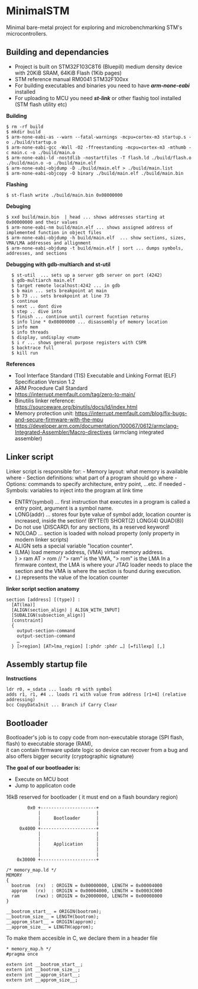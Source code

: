 
# MinimalSTM #    
Minimal bare-metal project for exploring and microbenchmarking STM's microcontrollers. 


## Building and dependancies  ## 
- Project is built on  STM32F103C8T6 (Bluepill) medium density device with 20KiB SRAM, 64KiB Flash (1Kib pages)
- STM reference manual RM0041 STM32F100xx
- For building executables and binaries you need to have ***arm-none-eabi*** installed  
- For uploading to MCU you need ***st-link*** or other flashig tool installed (STM flash utility etc)   


**Building**
```
$ rm -rf build
$ mkdir build
$ arm-none-eabi-as --warn --fatal-warnings -mcpu=cortex-m3 startup.s -o ./build/startup.o
$ arm-none-eabi-gcc -Wall -O2 -ffreestanding -mcpu=cortex-m3 -mthumb -c main.c -o ./build/main.o
$ arm-none-eabi-ld -nostdlib -nostartfiles -T flash.ld ./build/flash.o ./build/main.o -o ./build/main.elf
$ arm-none-eabi-objdump -D ./build/main.elf > ./build/main.list
$ arm-none-eabi-objcopy -O binary ./build/main.elf ./build/main.bin
```

**Flashing** 
```
$ st-flash write ./build/main.bin 0x08000000
```

**Debuging**  
```
$ xxd build/main.bin  | head ... shows addresses starting at 0x00000000 and their values 
$ arm-none-eabi-nm build/main.elf ... shows assigned address of implemented function in object files
$ arm-none-eabi-objdump -h build/main.elf  ... show sections, sizes, VMA/LMA addresses and allignment 
$ arm-none-eabi-objdump -t build/main.elf | sort ... dumps symbols, addresses, and sections 
```

**Debugging with gdb-multiarch and st-util**
```
  $ st-util  ... sets up a server gdb server on port (4242)
  $ gdb-multiarch main.elf
  $ target remote localhost:4242 ... in gdb
  $ b main ... sets breakpoint at main
  $ b 73 ... sets breakpoint at line 73
  $ continue
  $ next .. dont dive 
  $ step .. dive into 
  $ finish ... continue until current fucntion returns 
  $ info line * 0x08000000 ... disassembly of memory location
  $ info mem 
  $ info threads
  $ display, undisplay <num>
  $ i r ... shows general purpose registers with CSPR 
  $ backtrace full
  $ kill run
```    



**References**
- Tool Interface Standard (TIS) Executable and Linking Format (ELF) Specification Version 1.2
- ARM Procedure Call Standard 
- https://interrupt.memfault.com/tag/zero-to-main/
- Binutilis linker reference: https://sourceware.org/binutils/docs/ld/index.html
- Memory protection unit: https://interrupt.memfault.com/blog/fix-bugs-and-secure-firmware-with-the-mpu
- https://developer.arm.com/documentation/100067/0612/armclang-Integrated-Assembler/Macro-directives (armclang integrated assembler)  


## Linker script ## 

Linker script is responsible for:
    - Memory layout: what memory is available where
    - Section definitions: what part of a program should go where
    - Options: commands to specify architecture, entry point, …etc. if needed
    - Symbols: variables to inject into the program at link time

- ENTRY(symbol) ... first instruction that executes in a program is called a entry point, argument is a symbol name.
- LONG(addr) ... stores four byte value of symbol addr, location counter is increased, inside the section! (BYTE(1) SHORT(2) LONG(4) QUAD(8))
- Do not use \DISCARD\ for any sections, its a reserved keyword! 
- NOLOAD ... section is loaded with noload property (only property in modern linker scripts)
- ALIGN sets a special variable "location counter".  
- (LMA) load memory address, (VMA) virtual memory address.  
  } > ram AT > rom  // "> ram" is the VMA, "> rom" is the LMA 
  In a firmware context, the LMA is where your JTAG loader needs to place the section and the VMA
  is where the section is found during execution.
- (.) represents the value of the location counter 



**linker script section anatomy**
```
section [address] [(type)] :
  [AT(lma)]
  [ALIGN(section_align) | ALIGN_WITH_INPUT]
  [SUBALIGN(subsection_align)]
  [constraint]
  {
    output-section-command
    output-section-command
    …
  } [>region] [AT>lma_region] [:phdr :phdr …] [=fillexp] [,]
```




## Assembly startup file ##

**Instructions** 
```
ldr r0, =_sdata ... loads r0 with symbol 
adds r1, r1, #4 .. loads r1 with value from address [r1+4] (relative addressing)
bcc CopyDataInit ... Branch if Carry Clear
```

## Bootloader ##

  Bootloader's job is to copy code from non-executable storage (SPI flash, flash) to executable storage (RAM),  
  it can contain firmware update logic so device can recover from a bug and also offers bigger security  (cryptographic signature)

**The goal of our bootloader is:**
- Execute on MCU boot  
- Jump to applicaton code   



16kB reserved for bootloader ( it must end on a flash boundary region)  
```
        0x0 +---------------------+
            |                     |
            |     Bootloader      |
            |                     |
     0x4000 +---------------------+
            |                     |
            |                     |
            |     Application     |
            |                     |
            |                     |
    0x30000 +---------------------+

```

```
/* memory_map.ld */
MEMORY
{
  bootrom  (rx)  : ORIGIN = 0x00000000, LENGTH = 0x00004000
  approm   (rx)  : ORIGIN = 0x00004000, LENGTH = 0x0003C000
  ram      (rwx) : ORIGIN = 0x20000000, LENGTH = 0x00008000
}

__bootrom_start__ = ORIGIN(bootrom);
__bootrom_size__ = LENGTH(bootrom);
__approm_start__ = ORIGIN(approm);
__approm_size__ = LENGTH(approm);
```


To make them accesible in C, we declare them in a header file 
```
* memory_map.h */
#pragma once

extern int __bootrom_start__;
extern int __bootrom_size__;
extern int __approm_start__;
extern int __approm_size__;
```